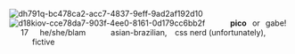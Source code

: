![dh791q-bc478ca2-acc7-4837-9eff-9ad2af192d10](https://github.com/user-attachments/assets/d11fb751-2898-4750-9430-f154281f1c49)
![d18kiov-cce78da7-903f-4ee0-8161-0d179cc6bb2f](https://github.com/user-attachments/assets/bba3aeb0-630c-4db5-b8f5-df2214f9414a)
⠀⠀⠀⠀**pico**⠀or⠀gabe!⠀⠀17⠀⠀he/she/blam
⠀⠀⠀⠀asian-brazilian,⠀ css nerd (unfortunately),
⠀⠀⠀⠀fictive
